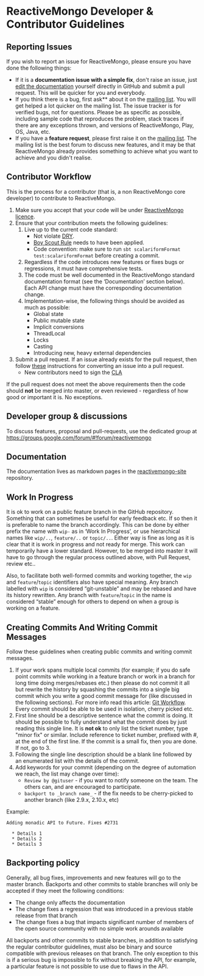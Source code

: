 # ReactiveMongo Developer & Contributor Guidelines

## Reporting Issues

If you wish to report an issue for ReactiveMongo, please ensure you have done the following things:

* If it is a **documentation issue with a simple fix**, don't raise an issue, just [edit the documentation](https://github.com/ReactiveMongo/reactivemongo-site) yourself directly in GitHub and submit a pull request. This will be quicker for you and everybody.
* If you think there is a bug, first ask** about it on the [mailing list](https://groups.google.com/forum/#!forum/reactivemongo). You will get helped a lot quicker on the mailing list. The issue tracker is for verified bugs, not for questions. Please be as specific as possible, including sample code that reproduces the problem, stack traces if there are any exceptions thrown, and versions of ReactiveMongo, Play, OS, Java, etc.
* If you have a **feature request**, please first raise it on the [mailing list](https://groups.google.com/forum/#!forum/reactivemongo). The mailing list is the best forum to discuss new features, and it may be that ReactiveMongo already provides something to achieve what you want to achieve and you didn't realise.

## Contributor Workflow

This is the process for a contributor (that is, a non ReactiveMongo core developer) to contribute to ReactiveMongo.

1. Make sure you accept that your code will be under [ReactiveMongo licence](./LICENSE.txt).
2. Ensure that your contribution meets the following guidelines:
    1. Live up to the current code standard:
        - Not violate [DRY](http://programmer.97things.oreilly.com/wiki/index.php/Don%27t_Repeat_Yourself).
        - [Boy Scout Rule](http://programmer.97things.oreilly.com/wiki/index.php/The_Boy_Scout_Rule) needs to have been applied.
        - Code convention: make sure to run `sbt scalariformFormat test:scalariformFormat` before creating a commit.
    2. Regardless if the code introduces new features or fixes bugs or regressions, it must have comprehensive tests.
    3. The code must be well documented in the ReactiveMongo standard documentation format (see the ‘Documentation’ section below). Each API change must have the corresponding documentation change.
    4. Implementation-wise, the following things should be avoided as much as possible:
        * Global state
        * Public mutable state
        * Implicit conversions
        * ThreadLocal
        * Locks
        * Casting
        * Introducing new, heavy external dependencies
3. Submit a pull request. If an issue already exists for the pull request, then follow [these](http://opensoul.org/blog/archives/2012/11/09/convert-a-github-issue-into-a-pull-request/) instructions for converting an issue into a pull request.
    * New contributors need to sign the [CLA](http://www.clahub.com/agreements/ReactiveMongo/ReactiveMongo)

If the pull request does not meet the above requirements then the code should **not** be merged into master, or even reviewed - regardless of how good or important it is. No exceptions.

## Developer group & discussions

To discuss features, proposal and pull-requests, use the dedicated group at https://groups.google.com/forum/#!forum/reactivemongo

## Documentation

The documentation lives as markdown pages in the [reactivemongo-site](https://github.com/ReactiveMongo/reactivemongo-site) repository.

## Work In Progress

It is ok to work on a public feature branch in the GitHub repository. Something that can sometimes be useful for early feedback etc. If so then it is preferable to name the branch accordingly. This can be done by either prefix the name with ``wip-`` as in ‘Work In Progress’, or use hierarchical names like ``wip/..``, ``feature/..`` or ``topic/..``. Either way is fine as long as it is clear that it is work in progress and not ready for merge. This work can temporarily have a lower standard. However, to be merged into master it will have to go through the regular process outlined above, with Pull Request, review etc.. 

Also, to facilitate both well-formed commits and working together, the ``wip`` and ``feature``/``topic`` identifiers also have special meaning.   Any branch labelled with ``wip`` is considered “git-unstable” and may be rebased and have its history rewritten.   Any branch with ``feature``/``topic`` in the name is considered “stable” enough for others to depend on when a group is working on a feature.

## Creating Commits And Writing Commit Messages

Follow these guidelines when creating public commits and writing commit messages.

1. If your work spans multiple local commits (for example; if you do safe point commits while working in a feature branch or work in a branch for long time doing merges/rebases etc.) then please do not commit it all but rewrite the history by squashing the commits into a single big commit which you write a good commit message for (like discussed in the following sections). For more info read this article: [Git Workflow](http://sandofsky.com/blog/git-workflow.html). Every commit should be able to be used in isolation, cherry picked etc.
2. First line should be a descriptive sentence what the commit is doing. It should be possible to fully understand what the commit does by just reading this single line. It is **not ok** to only list the ticket number, type "minor fix" or similar. Include reference to ticket number, prefixed with #, at the end of the first line. If the commit is a small fix, then you are done. If not, go to 3.
3. Following the single line description should be a blank line followed by an enumerated list with the details of the commit.
4. Add keywords for your commit (depending on the degree of automation we reach, the list may change over time):
    * ``Review by @gituser`` - if you want to notify someone on the team. The others can, and are encouraged to participate.
    * ``backport to _branch name_`` - if the fix needs to be cherry-picked to another branch (like 2.9.x, 2.10.x, etc)

Example:

    Adding monadic API to Future. Fixes #2731

      * Details 1
      * Details 2
      * Details 3

## Backporting policy

Generally, all bug fixes, improvements and new features will go to the master branch.  Backports and other commits to stable branches will only be accepted if they meet the following conditions:

* The change only affects the documentation
* The change fixes a regression that was introduced in a previous stable release from that branch
* The change fixes a bug that impacts significant number of members of the open source community with no simple work arounds available

All backports and other commits to stable branches, in addition to satisfying the regular contributor guidelines, must also be binary and source compatible with previous releases on that branch.  The only exception to this is if a serious bug is impossible to fix without breaking the API, for example, a particular feature is not possible to use due to flaws in the API.
